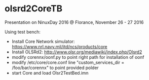 # olsrd2CoreTB
Presentation on NinuxDay 2016 @  Florance, November 26 - 27 2016

Using test bench:
- Install Core Network simulator: https://www.nrl.navy.mil/itd/ncs/products/core
- Install OLSRd2: http://www.olsr.org/mediawiki/index.php/Olsrd2
- modify corennx/oonf.py to point right path for installation of oonf
- modify /etc/core/core.conf line "custom_services_dir = /foo/bar/corennx" to point provided polder
- start Core and load Olsr2TestBed.imn
